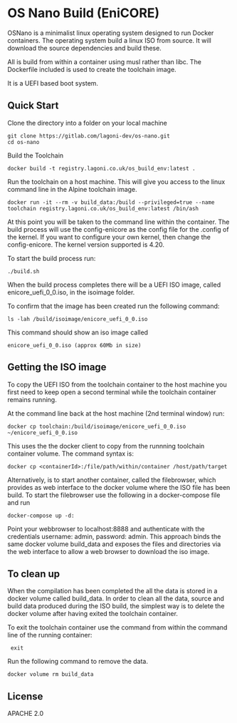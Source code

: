 # OS Nano Build (EniCORE)

OSNano is a minimalist linux operating system designed to run Docker containers. The operating system build a linux ISO from source. It will download the source dependencies and build these. 

All is build from within a container using musl rather than libc. The Dockerfile included is used to create the toolchain image. 

It is a UEFI based boot system.

## Quick Start

Clone the directory into a folder on your local machine

    git clone https://gitlab.com/lagoni-dev/os-nano.git
    cd os-nano
 Build the Toolchain 

    docker build -t registry.lagoni.co.uk/os_build_env:latest .

Run the toolchain on a host machine. This will give you access to the linux command line in the Alpine toolchain image. 

    docker run -it --rm -v build_data:/build --privileged=true --name toolchain registry.lagoni.co.uk/os_build_env:latest /bin/ash

At this point you will be taken to the command line within the container. The build process will use the config-enicore as the config file for the .config of the kernel. If you want to configure your own kernel, then change the config-enicore. The kernel version supported is 4.20. 
  
To start the build process run:
  
    ./build.sh

When the build process completes there will be a UEFI ISO image, called enicore_uefi_0_0.iso, in the isoimage folder. 

To confirm that the image has been created run the following command:

    ls -lah /build/isoimage/enicore_uefi_0_0.iso 

This command should show an iso image called 

    enicore_uefi_0_0.iso (approx 60Mb in size)

## Getting the ISO image

To copy the UEFI ISO from the toolchain container to the host machine you first need to keep open a second terminal while the toolchain container remains running. 

At the command line back at the host machine (2nd terminal window) run:

    docker cp toolchain:/build/isoimage/enicore_uefi_0_0.iso ~/enicore_uefi_0_0.iso

This uses the the docker client to copy from the runnning toolchain container volume. The command syntax is:

    docker cp <containerId>:/file/path/within/container /host/path/target
        
Alternatively, is to start another container, called the filebrowser, which provides as web interface to the docker volume where the ISO file has been build. To start the filebrowser use the following in a docker-compose file and run

    docker-compose up -d:

Point your webbrowser to localhost:8888 and authenticate with the credentials username: admin, password: admin. This approach binds the same docker volume build_data and exposes the files and directories via the web interface to allow a web browser to download the iso image.

## To clean up

When the compilation has been completed the all the data is stored in a docker volume called build_data. In order to clean all the data, source and build data produced during the ISO build, the simplest way is to delete the docker volume after having exited the toolchain container. 


To exit the toolchain container use the command from within the command line of the running container:

     exit

Run the following command to remove the data.

    docker volume rm build_data

## License
APACHE 2.0